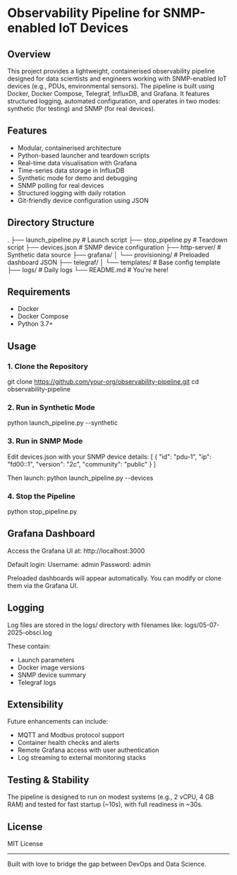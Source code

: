 # Observability Pipeline for SNMP-enabled IoT Devices

## Overview
This project provides a lightweight, containerised observability pipeline designed for data scientists and engineers working with SNMP-enabled IoT devices (e.g., PDUs, environmental sensors). The pipeline is built using Docker, Docker Compose, Telegraf, InfluxDB, and Grafana. It features structured logging, automated configuration, and operates in two modes: synthetic (for testing) and SNMP (for real devices).

## Features
- Modular, containerised architecture
- Python-based launcher and teardown scripts
- Real-time data visualisation with Grafana
- Time-series data storage in InfluxDB
- Synthetic mode for demo and debugging
- SNMP polling for real devices
- Structured logging with daily rotation
- Git-friendly device configuration using JSON

## Directory Structure
.
├── launch_pipeline.py         # Launch script
├── stop_pipeline.py           # Teardown script
├── devices.json               # SNMP device configuration
├── http-server/              # Synthetic data source
├── grafana/
│   └── provisioning/         # Preloaded dashboard JSON
├── telegraf/
│   └── templates/            # Base config template
├── logs/                     # Daily logs
└── README.md                 # You're here!

## Requirements
- Docker
- Docker Compose
- Python 3.7+

## Usage

### 1. Clone the Repository
git clone https://github.com/your-org/observability-pipeline.git
cd observability-pipeline

### 2. Run in Synthetic Mode
python launch_pipeline.py --synthetic

### 3. Run in SNMP Mode
Edit devices.json with your SNMP device details:
[
  {
    "id": "pdu-1",
    "ip": "fd00::1",
    "version": "2c",
    "community": "public"
  }
]

Then launch:
python launch_pipeline.py --devices

### 4. Stop the Pipeline
python stop_pipeline.py

## Grafana Dashboard
Access the Grafana UI at:
http://localhost:3000

Default login:
Username: admin
Password: admin

Preloaded dashboards will appear automatically. You can modify or clone them via the Grafana UI.

## Logging
Log files are stored in the logs/ directory with filenames like:
logs/05-07-2025-obsci.log

These contain:
- Launch parameters
- Docker image versions
- SNMP device summary
- Telegraf logs

## Extensibility
Future enhancements can include:
- MQTT and Modbus protocol support
- Container health checks and alerts
- Remote Grafana access with user authentication
- Log streaming to external monitoring stacks

## Testing & Stability
The pipeline is designed to run on modest systems (e.g., 2 vCPU, 4 GB RAM) and tested for fast startup (~10s), with full readiness in ~30s.

## License
MIT License

---

Built with love to bridge the gap between DevOps and Data Science.
